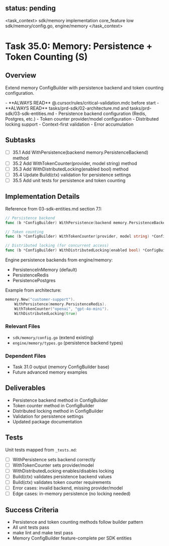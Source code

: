 ## status: pending

<task_context>
<domain>sdk/memory</domain>
<type>implementation</type>
<scope>core_feature</scope>
<complexity>low</complexity>
<dependencies>sdk/memory/config.go, engine/memory</dependencies>
</task_context>

# Task 35.0: Memory: Persistence + Token Counting (S)

## Overview

Extend memory ConfigBuilder with persistence backend and token counting configuration.

<critical>
- **ALWAYS READ** @.cursor/rules/critical-validation.mdc before start
- **ALWAYS READ** tasks/prd-sdk/02-architecture.md and tasks/prd-sdk/03-sdk-entities.md
</critical>

<requirements>
- Persistence backend configuration (Redis, Postgres, etc.)
- Token counter provider/model configuration
- Distributed locking support
- Context-first validation
- Error accumulation
</requirements>

## Subtasks

- [ ] 35.1 Add WithPersistence(backend memory.PersistenceBackend) method
- [ ] 35.2 Add WithTokenCounter(provider, model string) method
- [ ] 35.3 Add WithDistributedLocking(enabled bool) method
- [ ] 35.4 Update Build(ctx) validation for persistence settings
- [ ] 35.5 Add unit tests for persistence and token counting

## Implementation Details

Reference from 03-sdk-entities.md section 7.1:

```go
// Persistence backend
func (b *ConfigBuilder) WithPersistence(backend memory.PersistenceBackend) *ConfigBuilder

// Token counting
func (b *ConfigBuilder) WithTokenCounter(provider, model string) *ConfigBuilder

// Distributed locking (for concurrent access)
func (b *ConfigBuilder) WithDistributedLocking(enabled bool) *ConfigBuilder
```

Engine persistence backends from engine/memory:
- PersistenceInMemory (default)
- PersistenceRedis
- PersistencePostgres

Example from architecture:
```go
memory.New("customer-support").
    WithPersistence(memory.PersistenceRedis).
    WithTokenCounter("openai", "gpt-4o-mini").
    WithDistributedLocking(true)
```

### Relevant Files

- `sdk/memory/config.go` (extend existing)
- `engine/memory/types.go` (persistence backend types)

### Dependent Files

- Task 31.0 output (memory ConfigBuilder base)
- Future advanced memory examples

## Deliverables

- Persistence backend method in ConfigBuilder
- Token counter method in ConfigBuilder
- Distributed locking method in ConfigBuilder
- Validation for persistence settings
- Updated package documentation

## Tests

Unit tests mapped from `_tests.md`:

- [ ] WithPersistence sets backend correctly
- [ ] WithTokenCounter sets provider/model
- [ ] WithDistributedLocking enables/disables locking
- [ ] Build(ctx) validates persistence backend values
- [ ] Build(ctx) validates token counter requirements
- [ ] Error cases: invalid backend, missing provider/model
- [ ] Edge cases: in-memory persistence (no locking needed)

## Success Criteria

- Persistence and token counting methods follow builder pattern
- All unit tests pass
- make lint and make test pass
- Memory ConfigBuilder feature-complete per SDK entities
